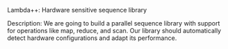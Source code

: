 Lambda++: Hardware sensitive sequence library 

Description:
We are going to build a parallel sequence library with support for operations like map, reduce, and scan. Our library should automatically detect hardware configurations and adapt its performance.


